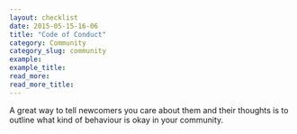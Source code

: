 ```yaml
---
layout: checklist
date: 2015-05-15-16-06
title: "Code of Conduct"
category: Community
category_slug: community
example:
example_title:
read_more:
read_more_title:
---
```


A great way to tell newcomers you care about them and their thoughts is to outline what kind of behaviour is okay in your community.
